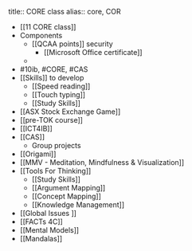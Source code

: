 title:: CORE class
alias:: core, COR

- [[11 CORE class]]
- Components
	- [[QCAA points]] security
		- [[Microsoft Office certificate]]
	-
- #10ib, #CORE, #CAS
- [[Skills]] to develop
	- [[Speed reading]]
	- [[Touch typing]]
	- [[Study Skills]]
- [[ASX Stock Exchange Game]]
- [[pre-TOK course]]
- [[ICT4IB]]
- [[CAS]]
	- Group projects
- [[Origami]]
- [[MMV - Meditation, Mindfulness & Visualization]]
- [[Tools For Thinking]]
	- [[Study Skills]]
	- [[Argument Mapping]]
	- [[Concept Mapping]]
	- [[Knowledge Management]]
- [[Global Issues ]]
- [[FACTs 4C]]
- [[Mental Models]]
- [[Mandalas]]